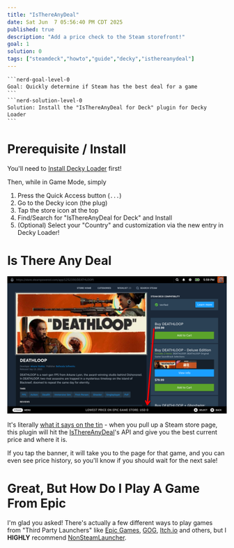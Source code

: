 ```yaml
---
title: "IsThereAnyDeal"
date: Sat Jun  7 05:56:40 PM CDT 2025
published: true
description: "Add a price check to the Steam storefront!"
goal: 1
solution: 0
tags: ["steamdeck","howto","guide","decky","isthereanydeal"]
---
```

````flare
```nerd-goal-level-0
Goal: Quickly determine if Steam has the best deal for a game
```
```nerd-solution-level-0
Solution: Install the "IsThereAnyDeal for Deck" plugin for Decky Loader
```
````
# Prerequisite / Install

You'll need to [Install Decky Loader](#/steamdeck/decky/introduction) first!

Then, while in Game Mode, simply

1. Press the Quick Access button (`...`)
2. Go to the Decky icon (the plug)
3. Tap the store icon at the top
4. Find/Search for "IsThereAnyDeal for Deck" and Install
5. (Optional) Select your "Country" and customization via the new entry in Decky Loader!

# Is There Any Deal

![Example of plugin](/images/thumbnail/is_there_any_deal.png)

It's literally [what it says on the tin](https://en.wikipedia.org/wiki/Does_exactly_what_it_says_on_the_tin) - when you pull up a Steam store page, this plugin will hit the [IsThereAnyDeal](https://isthereanydeal.com/)'s API and give you the best current price and where it is.

If you tap the banner, it will take you to the page for that game, and you can even see price history, so you'll know if you should wait for the next sale!

# Great, But How Do I Play A Game From Epic

I'm glad you asked! There's actually a few different ways to play games from "Third Party Launchers" like [Epic Games](https://store.epicgames.com/en-US), [GOG](https://www.gog.com/en/), [Itch.io](https://itch.io/) and others, but I **HIGHLY** recommend [NonSteamLauncher](#steamdeck/guides/nonsteamlaunchers).

